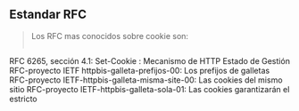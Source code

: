 ## Estandar RFC

> Los RFC mas conocidos sobre cookie son:
> ```javascript
RFC 6265, sección 4.1: Set-Cookie : Mecanismo de HTTP Estado de Gestión
RFC-proyecto IETF httpbis-galleta-prefijos-00: Los prefijos de galletas
RFC-proyecto IETF-httpbis-galleta-misma-site-00: Las cookies del mismo sitio
RFC-proyecto IETF-httpbis-galleta-sola-01: Las cookies garantizarán el estricto
```
